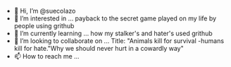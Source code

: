 - 👋 Hi, I’m @suecolazo
- 👀 I’m interested in ... payback to the secret game played on my life by people using grithub
- 🌱 I’m currently learning ... how my stalker's and hater's used grithub
- 💞️ I’m looking to collaborate on ... Title: "Animals kill for survival -humans kill for hate."Why we should never hurt in a cowardly way"
- 📫 How to reach me ...

<!---
suecolazo/suecolazo is a ✨ special ✨ repository because its `README.md` (this file) appears on your GitHub profile.
You can click the Preview link to take a look at your changes.
--->
